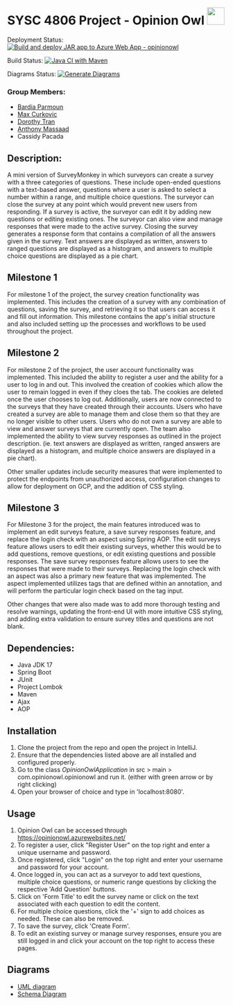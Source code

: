 # SYSC 4806 Project - Opinion Owl <img src="/images/owl.png" height="40px" width="auto">

Deployment Status:[![Build and deploy JAR app to Azure Web App - opinionowl](https://github.com/bardia-p/OpinionOwl/actions/workflows/main_opinionowl.yml/badge.svg)](https://github.com/bardia-p/OpinionOwl/actions/workflows/main_opinionowl.yml)

Build Status: [![Java CI with Maven](https://github.com/bardia-p/OpinionOwl/actions/workflows/maven.yml/badge.svg)](https://github.com/bardia-p/OpinionOwl/actions/workflows/maven.yml)

Diagrams Status: [![Generate Diagrams](https://github.com/bardia-p/OpinionOwl/actions/workflows/diagrams.yml/badge.svg)](https://github.com/bardia-p/OpinionOwl/actions/workflows/diagrams.yml)

### Group Members:

- [Bardia Parmoun](https://github.com/bardia-p)
- [Max Curkovic](https://github.com/maxcurkovic)
- [Dorothy Tran](https://github.com/dorothytran)
- [Anthony Massaad](https://github.com/Anthony-Massaad)
- Cassidy Pacada

## Description:

A mini version of SurveyMonkey in which surveyors can create a survey with a three categories of questions. These include open-ended questions with a text-based answer,
questions where a user is asked to select a number within a range, and multiple choice questions. The surveyor can close the survey at any point which would prevent new users from responding.
If a survey is active, the surveyor can edit it by adding new questions or editing existing ones. The surveyor can also view and manage responses that were made to the active survey.
Closing the survey generates a response form that contains a compilation of all the answers given in the survey. Text answers are displayed as written, answers to ranged questions are
displayed as a histogram, and answers to multiple choice questions are displayed as a pie chart.

## Milestone 1

For milestone 1 of the project, the survey creation functionality was implemented. This includes the creation of a survey with any combination of questions, saving the survey, and
retrieving it so that users can access it and fill out information. This milestone contains the app's initial structure and also included setting up the processes and
workflows to be used throughout the project.

## Milestone 2

For milestone 2 of the project, the user account functionality was implemented. This included the ability to register a user and the ability for a user to log in and out.
This involved the creation of cookies which allow the user to remain logged in even if they cloes the tab. The cookies are deleted once the user chooses to log out. Additionally,
users are now connected to the surveys that they have created through their accounts. Users who have created a survey are able to manage them and close them so that they are no
longer visible to other users. Users who do not own a survey are able to view and answer surveys that are currently open. The team also implemented the ability to view survey 
responses as outlined in the project description. (ie. text answers are displayed as written, ranged answers are displayed as a histogram, and multiple choice answers are displayed
in a pie chart). 

Other smaller updates include security measures that were implemented to protect the endpoints from unauthorized access, configuration changes to allow for deployment on GCP, and 
the addition of CSS styling.

## Milestone 3

For Milestone 3 for the project, the main features introduced was to implement an edit surveys feature, a save survey responses feature, and replace the login check with an aspect using Spring AOP.
The edit surveys feature allows users to edit their existing surveys, whether this would be to add questions, remove questions, or edit existing questions and possible responses.
The save survey responses feature allows users to see the responses that were made to their surveys.
Replacing the login check with an aspect was also a primary new feature that was implemented. The aspect implemented utilizes tags that are defined within an annotation, and will perform the particular login check based on the tag input. 

Other changes that were also made was to add more thorough testing and resolve warnings, updating the front-end UI with more intuitive CSS styling, and adding extra validation to ensure survey titles and questions are not blank.
  
## Dependencies:

- Java JDK 17
- Spring Boot
- JUnit
- Project Lombok
- Maven
- Ajax
- AOP

## Installation

1. Clone the project from the repo and open the project in IntelliJ.
2. Ensure that the dependencies listed above are all installed and configured properly.
3. Go to the class _OpinionOwlApplication_ in src > main > com.opinionowl.opinionowl and run it. (either with green arrow or by right clicking)
4. Open your browser of choice and type in 'localhost:8080'.

## Usage

1. Opinion Owl can be accessed through https://opinionowl.azurewebsites.net/
2. To register a user, click "Register User" on the top right and enter a unique username and password.
3. Once registered, click "Login" on the top right and enter your username and password for your account.
4. Once logged in, you can act as a surveyor to add text questions, multiple choice questions, or numeric range questions by clicking the respective 'Add Question' buttons.
5. Click on 'Form Title' to edit the survey name or click on the text associated with each question to edit the content.
6. For multiple choice questions, click the '+' sign to add choices as needed. These can also be removed.
7. To save the survey, click 'Create Form'.
8. To edit an existing survey or manage survey responses, ensure you are still logged in and click your account on the top right to access these pages.

## Diagrams

- [UML diagram](diagrams/UML_Class_Diagram.png)
- [Schema Diagram](diagrams/ER_Diagram.png)
